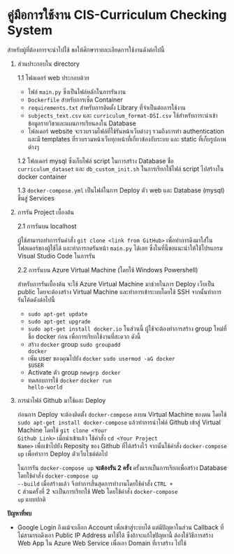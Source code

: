 # คู่มือการใช้งาน CIS-Curriculum Checking System

สำหรับผู้ที่ต้องการจะนำไปใช้ ขอให้ศึกษารายละเอียดการใช้งานดังต่อไปนี้
1. ส่วนประกอบใน directory

    1.1 โฟลเดอร์ web ประกอบด้วย
      - ไฟล์ <code>main.py</code> ซึ่งเป็นไฟล์หลักในการรันงาน
      - <code>Dockerfile</code> สำหรับการเซ็ต Container
      - <code>requirements.txt</code> สำหรับการติดตั้ง Library ที่จำเป็นต่อการใช้งาน
      - <code>subjects_text.csv</code> และ <code>curriculum_format-DSI.csv</code> ใช้สำหรับการะนำเข้าข้อมูลรายวิชาและแผนการเรียนลงใน Database
      - โฟลเดอร์ website จะรวบรวมไฟล์ที่ใช้รันหน้าเว็บต่างๆ รวมถึงการทำ authentication และมี templates ที่รวบรวมหน้าเว็บทุกหน้าที่เกี่ยวข้องกับระบบ และ static ที่เก็บรูปภาพต่างๆ

    1.2 โฟลเดอร์ mysql ซึ่งเก็บไฟล์ script ในการสร้าง Database ชื่อ <code>curriculum_dataset</code> และ <code>db_custom_init.sh</code> ในการเรียกใช้ไฟล์ script ไปสร้างใน docker container
  
    1.3 <code>docker-compose.yml</code> เป็นไฟล์ในการ Deploy ตัว web และ Database (mysql) ขึ้นสู่ Services

2. การรัน Project เบื้องต้น
    
    2.1 การรันบน localhost
    
      ผู้ใช้สามารถทำการรันคำสั่ง <code>git clone \<link from GitHub\></code> เพื่อทำการดึงมาใส่ในโฟลเดอร์ของผู้ใช้ได้ และทำการกดรันหน้า <code>main.py</code> ได้เลย ซึ่งในที่นี้ขอแนะนำให้ใช้โปรแกรม Visual Studio Code ในการรัน
        
    2.2 การรันบน Azure Virtual Machine (โดยใช้ Windows Powershell)

    สำหรับการรันเบื้องต้น จะใช้ Azure Virtual Machine มาช่วยในการ Deploy เว็บเป็น public โดยจะต้องสร้าง Virtual Machine และทำการเข้าระบบโดยใช้ SSH จากนั้นทำการรันโค้ดดังต่อไปนี้
      - <code>sudo apt-get update</code>
      - <code>sudo apt-get upgrade</code>
      - <code>sudo apt-get install docker.io</code>
    ในส่วนนี้ ผู้ใช้จะต้องทำการสร้าง group ใหม่ที่ชื่อ docker ก่อน เพื่อการเรียกใช้งานที่สะดวก ดังนี้
      - สร้าง <code>docker</code> group
        <code>sudo groupadd docker</code>
      - เพิ่ม user ของคุณไปยัง <code>docker</code>
        <code>sudo usermod -aG docker $USER</code>
      - Activate ตัว group
        <code>newgrp docker</code>
      - ทดสอบการใช้ <code>docker</code>
        <code>docker run hello-world</code>
  
3. การนำไฟล์ Github มาใช้และ Deploy

    ก่อนการ Deploy จะต้องติดตั้ง <code>docker-compose</code> ลงบน Virtual Machine ของตน โดยใช้ <code>sudo apt-get install docker-compose</code>
แล้วทำการนำไฟล์ Github เข้าสู่ Virtual Machine โดยใช้ <code>git clone \<Your Github Link\></code> เมื่อนำเข้าแล้ว ใช้คำสั่ง <code>cd \<Your Project Name\></code> เพื่อเข้าไปยัง Reposity ของ Github ที่ได้สร้างไว้
จากนั้นใช้คำสั่ง <code>docker-compose up</code> เพื่อทำการ Deploy ตัวเว็บไซต์ต่อไป
  
    ในการรัน <code>docker-compose up</code> <b>จะต้องรัน 2 ครั้ง</b> ครั้งแรกเป็นการเรียกเพื่อสร้าง Database โดยใช้คำสั่ง <code>docker-compose up --build</code> เมื่อสร้างแล้ว จึงทำการสิ้นสุดการทำงานโดยใช้คำสั่ง <code>CTRL + C</code> ส่วนครั้งที่ 2 จะเป็นการเรียกใช้ Web โดยใช้คำสั่ง <code>docker-compose up</code> แบบปกติ
  
<b>ปัญหาที่พบ</b>
- Google Login ถึงแม้จะเลือก Account เพื่อเข้าสู่ระบบได้ แต่มีปัญหาในส่วน Callback ที่ไม่สามารถดึงเอา Public IP Address มาใช้ได้ ซึ่งถ้าจะแก้ไขปัญหานี้ ต้องใช้วิธีการสร้าง Web App ใน Azure Web Service เพื่อเอา Domain ที่เราสร้าง ไปใช้
